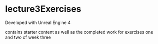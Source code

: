 # lecture3Exercises

Developed with Unreal Engine 4

contains starter content as well as the completed work for exercises one and two of week three
